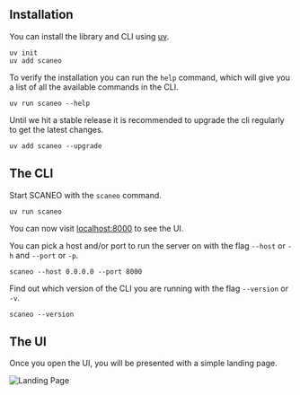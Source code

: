 ## Installation

You can install the library and CLI using [uv](https://docs.astral.sh/uv/).

```
uv init
uv add scaneo
```

To verify the installation you can run the `help` command, which will give you a list of all the available commands in the CLI.

```
uv run scaneo --help
```

Until we hit a stable release it is recommended to upgrade the cli regularly to get the latest changes.

```
uv add scaneo --upgrade
```

## The CLI

Start SCANEO with the `scaneo` command.

```
uv run scaneo
```

You can now visit [localhost:8000](http://localhost:8000/) to see the UI.

You can pick a host and/or port to run the server on with the flag `--host` or `-h` and `--port` or `-p`.

```
scaneo --host 0.0.0.0 --port 8000
```

Find out which version of the CLI you are running with the flag `--version` or `-v`.

```
scaneo --version
```

## The UI

Once you open the UI, you will be presented with a simple landing page.

![Landing Page](/img/ui.png)

